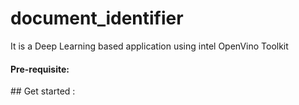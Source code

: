 # document_identifier
It is a Deep Learning based application using intel OpenVino Toolkit
#### Pre-requisite:
<install OpenVino>
## Get started :
<git clone [https://github.com/halimasoulb/document_identifier]
